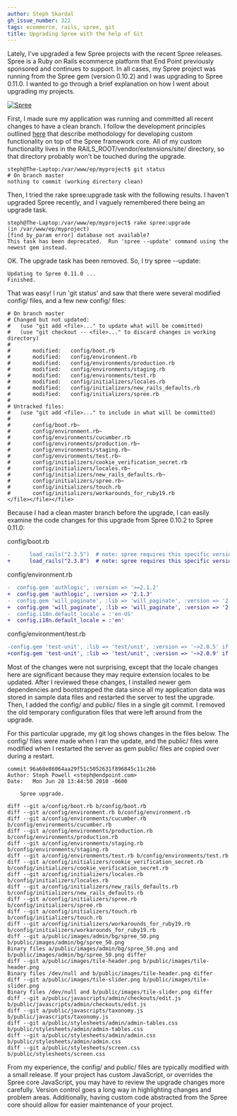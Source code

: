 ```yaml
---
author: Steph Skardal
gh_issue_number: 322
tags: ecommerce, rails, spree, git
title: Upgrading Spree with the help of Git
---
```


Lately, I've upgraded a few Spree projects with the recent Spree releases. Spree is a Ruby on Rails ecommerce platform that End Point previously sponsored and continues to support. In all cases, my Spree project was running from the Spree gem (version 0.10.2) and I was upgrading to Spree 0.11.0. I wanted to go through a brief explanation on how I went about upgrading my projects.

<a href="http://spreecommerce.com/"><img alt="Spree" src="http://spreecommerce.com/images/new_logo.png"/></a>

First, I made sure my application was running and committed all recent changes to have a clean branch. I follow the development principles outlined [here](/blog/2010/03/31/spree-software-development) that describe methodology for developing custom functionality on top of the Spree framework core. All of my custom functionality lives in the RAILS_ROOT/vendor/extensions/site/ directory, so that directory probably won't be touched during the upgrade.

```nohighlight
steph@The-Laptop:/var/www/ep/myproject$ git status
# On branch master
nothing to commit (working directory clean)
```

Then, I tried the rake spree:upgrade task with the following results. I haven't upgraded Spree recently, and I vaguely remembered there being an upgrade task.

```nohighlight
steph@The-Laptop:/var/www/ep/myproject$ rake spree:upgrade
(in /var/www/ep/myproject)
[find_by_param error] database not available?
This task has been deprecated.  Run 'spree --update' command using the newest gem instead.
```

OK. The upgrade task has been removed. So, I try spree --update:

```nohighlight
Updating to Spree 0.11.0 ...
Finished.
```

That was easy! I run 'git status' and saw that there were several modified config/ files, and a few new config/ files:

```nohighlight
# On branch master
# Changed but not updated:
#   (use "git add <file>..." to update what will be committed)
#   (use "git checkout -- <file>..." to discard changes in working directory)
#
#       modified:   config/boot.rb
#       modified:   config/environment.rb
#       modified:   config/environments/production.rb
#       modified:   config/environments/staging.rb
#       modified:   config/environments/test.rb
#       modified:   config/initializers/locales.rb
#       modified:   config/initializers/new_rails_defaults.rb
#       modified:   config/initializers/spree.rb
#
# Untracked files:
#   (use "git add <file>..." to include in what will be committed)
#
#       config/boot.rb~
#       config/environment.rb~
#       config/environments/cucumber.rb
#       config/environments/production.rb~
#       config/environments/staging.rb~
#       config/environments/test.rb~
#       config/initializers/cookie_verification_secret.rb
#       config/initializers/locales.rb~
#       config/initializers/new_rails_defaults.rb~
#       config/initializers/spree.rb~
#       config/initializers/touch.rb
#       config/initializers/workarounds_for_ruby19.rb
</file></file></file>
```

Because I had a clean master branch before the upgrade, I can easily examine the code changes for this upgrade from Spree 0.10.2 to Spree 0.11.0:

config/boot.rb

```diff
-      load_rails("2.3.5")  # note: spree requires this specific version of rails (change at your own risk)
+      load_rails("2.3.8")  # note: spree requires this specific version of rails (change at your own risk)
```

config/environment.rb

```diff
-  config.gem 'authlogic', :version => '>=2.1.2'
+  config.gem 'authlogic', :version => '2.1.3'
-  config.gem 'will_paginate', :lib => 'will_paginate', :version => '2.3.11'
+  config.gem 'will_paginate', :lib => 'will_paginate', :version => '2.3.14'
-  config.i18n.default_locale = :'en-US'
+  config.i18n.default_locale = :'en'
```

config/environment/test.rb

```diff
-config.gem 'test-unit', :lib => 'test/unit', :version => '~>2.0.5' if RUBY_VERSION.to_f >= 1.9
+config.gem 'test-unit', :lib => 'test/unit', :version => '~>2.0.9' if RUBY_VERSION.to_f >= 1.9
```

Most of the changes were not surprising, except that the locale changes here are significant because they may require extension locales to be updated. After I reviewed these changes, I installed newer gem dependencies and bootstrapped the data since all my application data was stored in sample data files and restarted the server to test the upgrade. Then, I added the config/ and public/ files in a single git commit. I removed the old temporary configuration files that were left around from the upgrade.

For this particular upgrade, my git log shows changes in the files below. The config/ files were made when I ran the update, and the public/ files were modified when I restarted the server as gem public/ files are copied over during a restart.

```nohighlight
commit 96a68e86064aa29f51c5052631f896845c11c266
Author: Steph Powell <steph@endpoint.com>
Date:   Mon Jun 28 13:44:50 2010 -0600

    Spree upgrade.

diff --git a/config/boot.rb b/config/boot.rb
diff --git a/config/environment.rb b/config/environment.rb
diff --git a/config/environments/cucumber.rb b/config/environments/cucumber.rb
diff --git a/config/environments/production.rb b/config/environments/production.rb
diff --git a/config/environments/staging.rb b/config/environments/staging.rb
diff --git a/config/environments/test.rb b/config/environments/test.rb
diff --git a/config/initializers/cookie_verification_secret.rb b/config/initializers/cookie_verification_secret.rb
diff --git a/config/initializers/locales.rb b/config/initializers/locales.rb
diff --git a/config/initializers/new_rails_defaults.rb b/config/initializers/new_rails_defaults.rb
diff --git a/config/initializers/spree.rb b/config/initializers/spree.rb
diff --git a/config/initializers/touch.rb b/config/initializers/touch.rb
diff --git a/config/initializers/workarounds_for_ruby19.rb b/config/initializers/workarounds_for_ruby19.rb
diff --git a/public/images/admin/bg/spree_50.png b/public/images/admin/bg/spree_50.png
Binary files a/public/images/admin/bg/spree_50.png and b/public/images/admin/bg/spree_50.png differ
diff --git a/public/images/tile-header.png b/public/images/tile-header.png
Binary files /dev/null and b/public/images/tile-header.png differ
diff --git a/public/images/tile-slider.png b/public/images/tile-slider.png
Binary files /dev/null and b/public/images/tile-slider.png differ
diff --git a/public/javascripts/admin/checkouts/edit.js b/public/javascripts/admin/checkouts/edit.js
diff --git a/public/javascripts/taxonomy.js b/public/javascripts/taxonomy.js
diff --git a/public/stylesheets/admin/admin-tables.css b/public/stylesheets/admin/admin-tables.css
diff --git a/public/stylesheets/admin/admin.css b/public/stylesheets/admin/admin.css
diff --git a/public/stylesheets/screen.css b/public/stylesheets/screen.css
```

From my experience, the config/ and public/ files are typically modified with a small release. If your project has custom JavaScript, or overrides the Spree core JavaScript, you may have to review the upgrade changes more carefully. Version control goes a long way in highlighting changes and problem areas. Additionally, having custom code abstracted from the Spree core should allow for easier maintenance of your project.
